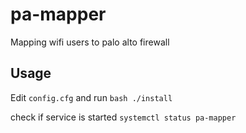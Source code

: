 
# pa-mapper

Mapping wifi users to palo alto firewall

## Usage

Edit `config.cfg` and run `bash ./install`

check if service is started `systemctl status pa-mapper`
